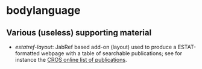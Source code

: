 bodylanguage
============

Various (useless) supporting material
---

* _estatref-layout_: JabRef based add-on (layout) used to produce a ESTAT-formatted webpage with a table of searchable publications; see for instance the [CROS online list of publications](https://ec.europa.eu/eurostat/cros/content/publications-received_en).
